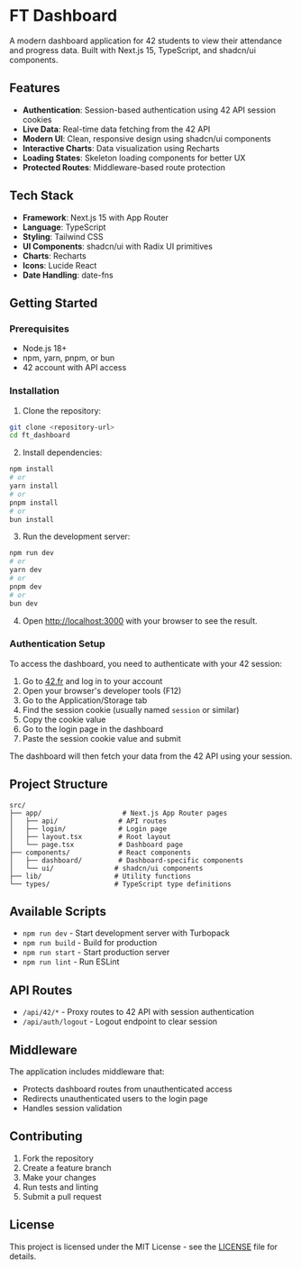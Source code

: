 # FT Dashboard

A modern dashboard application for 42 students to view their attendance and progress data. Built with Next.js 15, TypeScript, and shadcn/ui components.

## Features

- **Authentication**: Session-based authentication using 42 API session cookies
- **Live Data**: Real-time data fetching from the 42 API
- **Modern UI**: Clean, responsive design using shadcn/ui components
- **Interactive Charts**: Data visualization using Recharts
- **Loading States**: Skeleton loading components for better UX
- **Protected Routes**: Middleware-based route protection

## Tech Stack

- **Framework**: Next.js 15 with App Router
- **Language**: TypeScript
- **Styling**: Tailwind CSS
- **UI Components**: shadcn/ui with Radix UI primitives
- **Charts**: Recharts
- **Icons**: Lucide React
- **Date Handling**: date-fns

## Getting Started

### Prerequisites

- Node.js 18+
- npm, yarn, pnpm, or bun
- 42 account with API access

### Installation

1. Clone the repository:
```bash
git clone <repository-url>
cd ft_dashboard
```

2. Install dependencies:
```bash
npm install
# or
yarn install
# or
pnpm install
# or
bun install
```

3. Run the development server:
```bash
npm run dev
# or
yarn dev
# or
pnpm dev
# or
bun dev
```

4. Open [http://localhost:3000](http://localhost:3000) with your browser to see the result.

### Authentication Setup

To access the dashboard, you need to authenticate with your 42 session:

1. Go to [42.fr](https://42.fr) and log in to your account
2. Open your browser's developer tools (F12)
3. Go to the Application/Storage tab
4. Find the session cookie (usually named `session` or similar)
5. Copy the cookie value
6. Go to the login page in the dashboard
7. Paste the session cookie value and submit

The dashboard will then fetch your data from the 42 API using your session.

## Project Structure

```
src/
├── app/                    # Next.js App Router pages
│   ├── api/               # API routes
│   ├── login/             # Login page
│   ├── layout.tsx         # Root layout
│   └── page.tsx           # Dashboard page
├── components/            # React components
│   ├── dashboard/         # Dashboard-specific components
│   └── ui/               # shadcn/ui components
├── lib/                  # Utility functions
└── types/                # TypeScript type definitions
```

## Available Scripts

- `npm run dev` - Start development server with Turbopack
- `npm run build` - Build for production
- `npm run start` - Start production server
- `npm run lint` - Run ESLint

## API Routes

- `/api/42/*` - Proxy routes to 42 API with session authentication
- `/api/auth/logout` - Logout endpoint to clear session

## Middleware

The application includes middleware that:
- Protects dashboard routes from unauthenticated access
- Redirects unauthenticated users to the login page
- Handles session validation

## Contributing

1. Fork the repository
2. Create a feature branch
3. Make your changes
4. Run tests and linting
5. Submit a pull request

## License

This project is licensed under the MIT License - see the [LICENSE](LICENSE) file for details.
